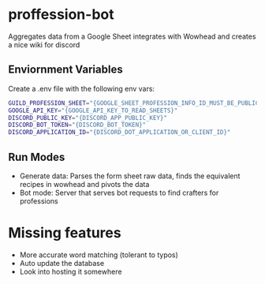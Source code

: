 # proffession-bot

Aggregates data from a Google Sheet integrates with Wowhead and creates a nice wiki for discord

## Enviornment Variables

Create a .env file with the following env vars:

```sh
GUILD_PROFESSION_SHEET="{GOOGLE_SHEET_PROFESSION_INFO_ID_MUST_BE_PUBLIC}"
GOOGLE_API_KEY="{GOOGLE_API_KEY_TO_READ_SHEETS}"
DISCORD_PUBLIC_KEY="{DISCORD_APP_PUBLIC_KEY}"
DISCORD_BOT_TOKEN="{DISCORD_BOT_TOKEN}"
DISCORD_APPLICATION_ID="{DISCORD_DOT_APPLICATION_OR_CLIENT_ID}"
```

## Run Modes

- Generate data: Parses the form sheet raw data, finds the equivalent recipes in wowhead and pivots the data
- Bot mode: Server that serves bot requests to find crafters for professions

# Missing features
- More accurate word matching (tolerant to typos)
- Auto update the database
- Look into hosting it somewhere
